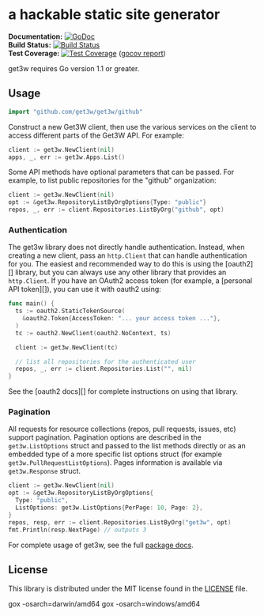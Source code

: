 # a hackable static site generator

**Documentation:** [![GoDoc](https://godoc.org/github.com/get3w/get3w/get3w?status.svg)](https://godoc.org/github.com/get3w/get3w/get3w)  
**Build Status:** [![Build Status](https://travis-ci.org/get3w/get3w.svg?branch=master)](https://travis-ci.org/get3w/get3w)  
**Test Coverage:** [![Test Coverage](https://coveralls.io/repos/get3w/get3w/badge.svg?branch=master)](https://coveralls.io/r/get3w/get3w?branch=master) ([gocov report](https://drone.io/github.com/get3s/get3w/files/coverage.html))

get3w requires Go version 1.1 or greater.

## Usage ##

```go
import "github.com/get3w/get3w/github"
```

Construct a new Get3W client, then use the various services on the client to
access different parts of the Get3W API.  For example:

```go
client := get3w.NewClient(nil)
apps, _, err := get3w.Apps.List()
```

Some API methods have optional parameters that can be passed.  For example,
to list public repositories for the "github" organization:

```go
client := get3w.NewClient(nil)
opt := &get3w.RepositoryListByOrgOptions{Type: "public"}
repos, _, err := client.Repositories.ListByOrg("github", opt)
```

### Authentication ###

The get3w library does not directly handle authentication.  Instead, when
creating a new client, pass an `http.Client` that can handle authentication for
you.  The easiest and recommended way to do this is using the [oauth2][]
library, but you can always use any other library that provides an
`http.Client`.  If you have an OAuth2 access token (for example, a [personal
API token][]), you can use it with oauth2 using:

```go
func main() {
  ts := oauth2.StaticTokenSource(
    &oauth2.Token{AccessToken: "... your access token ..."},
  )
  tc := oauth2.NewClient(oauth2.NoContext, ts)

  client := get3w.NewClient(tc)

  // list all repositories for the authenticated user
  repos, _, err := client.Repositories.List("", nil)
}
```

See the [oauth2 docs][] for complete instructions on using that library.

### Pagination ###

All requests for resource collections (repos, pull requests, issues, etc)
support pagination. Pagination options are described in the
`get3w.ListOptions` struct and passed to the list methods directly or as an
embedded type of a more specific list options struct (for example
`get3w.PullRequestListOptions`).  Pages information is available via
`get3w.Response` struct.

```go
client := get3w.NewClient(nil)
opt := &get3w.RepositoryListByOrgOptions{
  Type: "public",
  ListOptions: get3w.ListOptions{PerPage: 10, Page: 2},
}
repos, resp, err := client.Repositories.ListByOrg("get3w", opt)
fmt.Println(resp.NextPage) // outputs 3
```

For complete usage of get3w, see the full [package docs][].

[package docs]: https://godoc.org/github.com/get3w/get3w/get3w


## License ##

This library is distributed under the MIT license found in the [LICENSE](./LICENSE)
file.

gox -osarch=darwin/amd64
gox -osarch=windows/amd64
